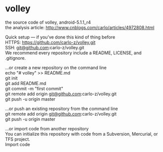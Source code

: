 # volley
the source code of volley, android-5.1.1_r4  
the analysis article: http://www.cnblogs.com/carlo/articles/4972808.html

Quick setup — if you’ve done this kind of thing before   
 HTTPS: https://github.com/carlo-z/volley.git   
   SSH: git@github.com:carlo-z/volley.git   
We recommend every repository include a README, LICENSE, and .gitignore.   

…or create a new repository on the command line   
echo "# volley" >> README.md   
git init   
git add README.md   
git commit -m "first commit"   
git remote add origin git@github.com:carlo-z/volley.git   
git push -u origin master   

…or push an existing repository from the command line   
git remote add origin git@github.com:carlo-z/volley.git   
git push -u origin master   

…or import code from another repository   
You can initialize this repository with code from a Subversion, Mercurial, or TFS project.   
Import code   

